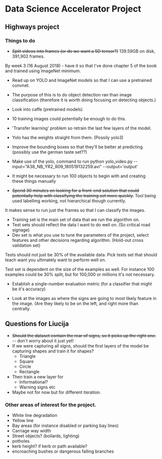 # Data Science Accelerator Project
## Highways project

### Things to do

* ~~Split videos into frames (or do we want a 5D tensor?)~~ 
139.59GB on disk, 391,902 frames.

By week 3 (16 August 2018) - have it so that I've done chapter 5 of the book and trained using ImageNet minimum.

* Read up on YOLO and ImageNet models so that I can use a pretrained convnet.
* The purpose of this is to do object detection ran than image classification (therefore it is worth doing focusing on detecting objects.)
* Look into caffe (pretrained models)
* 10 training images could potentially be enough to do this.
* 'Transfer learning' problem so retrain the last few layers of the model.
* Yolo has the weights straight from them. (Possily yolo3)
* Improve the bounding boxes so that they'll be better at predicting (possibly use the german taste set??)

* Make use of the yolo, command to run
python yolo_video.py --input="A38_NB_YR2_R09_180519132259.avi" --output='output'



* It might be necessary to run 100 objects to begin with and creating these things manually

* ~~Spend 30 minutes on looking for a front-end solution that could potentially help with classifying the training set more quickly.~~ Tool being used labelImg working, not hierarchical though currently.

It makes sense to run just the frames so that I can classify the images.

* Training set is the main set of data that we run the algorithm on.
* Test sets should reflect the data I want to do well on. (So critical road signage)
* Dev set is what you use to tune the parameters of the project, select features and other decisions regarding algorithm. (Hold-out cross validation set)

Tests should not just be 30% of the available data. Pick tests set that should teach want you ultimately want to perform well on.

Test set is dependent on the size of the examples as well. For instance 100 examples could be 30% split, but for 100,000 or millions it's not necessary.

* Establish a single-number evaluation metric (for a classifier that might be it's accuracy)

* Look at the images as where the signs are going to most likely feature in the image. (Are they likely to be on the left, and right more than centrally.

## Questions for Liucija
* ~~Should the dataset contain the rear of signs, so it picks up the right one.~~ -- don't worry about it just yet!
* If we were capturing all signs, should the first layers of the model be capturing shapes and train it for shapes?
    * Triangle
    * Square
    * Circle
    * Rectangle
* Then train a new layer for 
    * Informational?
    * Warning signs etc
* Maybe not for now but for different iteration.



### Other areas of interest for the project.
* White line degradation
* Yellow line
* Bay areas (for instance disabled or parking bay lines)
* Carriage way width
* Street objects? (bollards, lighting)
* potholes
* kerb height? if kerb or path available?
* encroaching bushes or dangerous falling branches